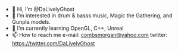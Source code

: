 - 👋 Hi, I’m @DaLivelyGhost
- 👀 I’m interested in drum & basss music, Magic the Gathering, and Gunpla models.
- 🌱 I’m currently learning OpenGL, C++, Unreal
- 📫 How to reach me e-mail: combsmorgan@yahoo.com twitter: https://twitter.com/DaLivelyGhost

<!---
DaLivelyGhost/DaLivelyGhost is a ✨ special ✨ repository because its `README.md` (this file) appears on your GitHub profile.
You can click the Preview link to take a look at your changes.
--->
